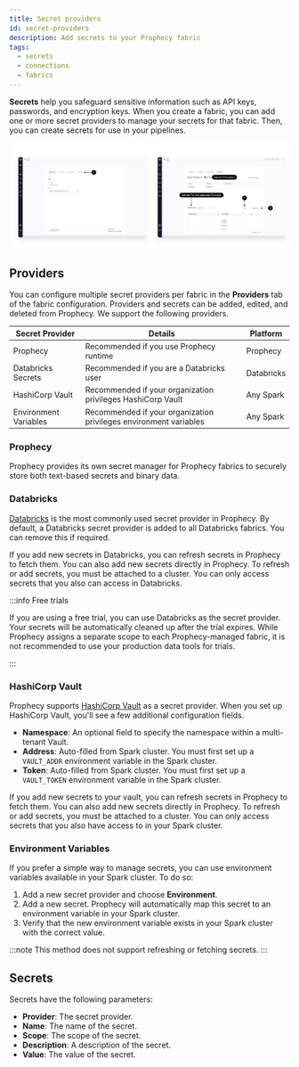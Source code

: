 ```yaml
---
title: Secret providers
id: secret-providers
description: Add secrets to your Prophecy fabric
tags:
  - secrets
  - connections
  - fabrics
---
```


**Secrets** help you safeguard sensitive information such as API keys, passwords, and encryption keys. When you create a fabric, you can add one or more secret providers to manage your secrets for that fabric. Then, you can create secrets for use in your pipelines.

![secret_screen](img/Secret_provider_Screen.png)

## Providers

You can configure multiple secret providers per fabric in the **Providers** tab of the fabric configuration. Providers and secrets can be added, edited, and deleted from Prophecy. We support the following providers.

| Secret Provider       | Details                                                           | Platform   |
| --------------------- | ----------------------------------------------------------------- | ---------- |
| Prophecy              | Recommended if you use Prophecy runtime                           | Prophecy   |
| Databricks Secrets    | Recommended if you are a Databricks user                          | Databricks |
| HashiCorp Vault       | Recommended if your organization privileges HashiCorp Vault       | Any Spark  |
| Environment Variables | Recommended if your organization privileges environment variables | Any Spark  |

### Prophecy

Prophecy provides its own secret manager for Prophecy fabrics to securely store both text-based secrets and binary data.

### Databricks

[Databricks](https://docs.databricks.com/en/security/secrets/index.html) is the most commonly used secret provider in Prophecy. By default, a Databricks secret provider is added to all Databricks fabrics. You can remove this if required.

If you add new secrets in Databricks, you can refresh secrets in Prophecy to fetch them. You can also add new secrets directly in Prophecy. To refresh or add secrets, you must be attached to a cluster. You can only access secrets that you also can access in Databricks.

:::info Free trials

If you are using a free trial, you can use Databricks as the secret provider. Your secrets will be automatically cleaned up after the trial expires. While Prophecy assigns a separate scope to each Prophecy-managed fabric, it is not recommended to use your production data tools for trials.

:::

### HashiCorp Vault

Prophecy supports [HashiCorp Vault](https://developer.hashicorp.com/vault/docs/what-is-vault) as a secret provider. When you set up HashiCorp Vault, you'll see a few additional configuration fields.

- **Namespace**: An optional field to specify the namespace within a multi-tenant Vault.
- **Address**: Auto-filled from Spark cluster. You must first set up a `VAULT_ADDR` environment variable in the Spark cluster.
- **Token**: Auto-filled from Spark cluster. You must first set up a `VAULT_TOKEN` environment variable in the Spark cluster.

If you add new secrets to your vault, you can refresh secrets in Prophecy to fetch them. You can also add new secrets directly in Prophecy. To refresh or add secrets, you must be attached to a cluster. You can only access secrets that you also have access to in your Spark cluster.

### Environment Variables

If you prefer a simple way to manage secrets, you can use environment variables available in your Spark cluster. To do so:

1. Add a new secret provider and choose **Environment**.
1. Add a new secret. Prophecy will automatically map this secret to an environment variable in your Spark cluster.
1. Verify that the new environment variable exists in your Spark cluster with the correct value.

:::note
This method does not support refreshing or fetching secrets.
:::

## Secrets

Secrets have the following parameters:

- **Provider**: The secret provider.
- **Name**: The name of the secret.
- **Scope**: The scope of the secret.
- **Description**: A description of the secret.
- **Value**: The value of the secret.
